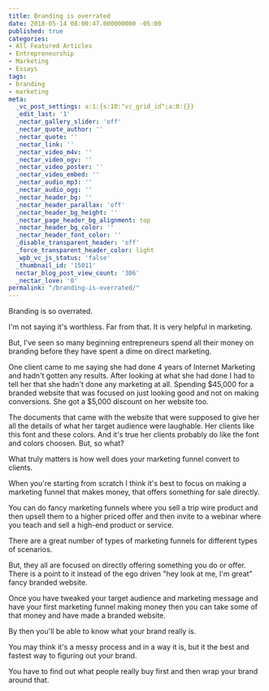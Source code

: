 ```yaml
---
title: Branding is overrated
date: 2018-05-14 08:00:47.000000000 -05:00
published: true
categories:
- All Featured Articles
- Entrepreneurship
- Marketing
- Essays
tags:
- branding
- marketing
meta:
  _vc_post_settings: a:1:{s:10:"vc_grid_id";a:0:{}}
  _edit_last: '1'
  _nectar_gallery_slider: 'off'
  _nectar_quote_author: ''
  _nectar_quote: ''
  _nectar_link: ''
  _nectar_video_m4v: ''
  _nectar_video_ogv: ''
  _nectar_video_poster: ''
  _nectar_video_embed: ''
  _nectar_audio_mp3: ''
  _nectar_audio_ogg: ''
  _nectar_header_bg: ''
  _nectar_header_parallax: 'off'
  _nectar_header_bg_height: ''
  _nectar_page_header_bg_alignment: top
  _nectar_header_bg_color: ''
  _nectar_header_font_color: ''
  _disable_transparent_header: 'off'
  _force_transparent_header_color: light
  _wpb_vc_js_status: 'false'
  _thumbnail_id: '15011'
  nectar_blog_post_view_count: '306'
  _nectar_love: '0'
permalink: "/branding-is-overrated/"
---
```

<p>Branding is so overrated.</p>
<p>I'm not saying it's worthless. Far from that. It is very helpful in marketing.</p>
<p>But, I've seen so many beginning entrepreneurs spend all their money on branding before they have spent a dime on direct marketing.</p>
<p>One client came to me saying she had done 4 years of Internet Marketing and hadn't gotten any results. After looking at what she had done I had to tell her that she hadn't done any marketing at all. Spending $45,000 for a branded website that was focused on just looking good and not on making conversions. She got a $5,000 discount on her website too.</p>
<p>The documents that came with the website that were supposed to give her all the details of what her target audience were laughable. Her clients like this font and these colors. And it's true her clients probably do like the font and colors choosen. But, so what?</p>
<p>What truly matters is how well does your marketing funnel convert to clients.</p>
<p>When you're starting from scratch I think it's best to focus on making a marketing funnel that makes money, that offers something for sale directly.</p>
<p>You can do fancy marketing funnels where you sell a trip wire product and then upsell them to a higher priced offer and then invite to a webinar where you teach and sell a high-end product or service.</p>
<p>There are a great number of types of marketing funnels for different types of scenarios.</p>
<p>But, they all are focused on directly offering something you do or offer. There is a point to it instead of the ego driven "hey look at me, I'm great" fancy branded website.</p>
<p>Once you have tweaked your target audience and marketing message and have your first marketing funnel making money then you can take some of that money and have made a branded website.</p>
<p>By then you'll be able to know what your brand really is.</p>
<p>You may think it's a messy process and in a way it is, but it the best and fastest way to figuring out your brand.</p>
<p>You have to find out what people really buy first and then wrap your brand around that.</p>
